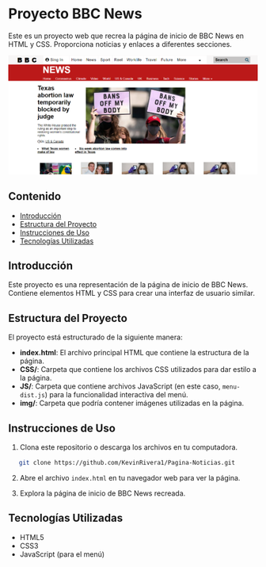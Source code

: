 # Proyecto BBC News

Este es un proyecto web que recrea la página de inicio de BBC News en HTML y CSS. Proporciona noticias y enlaces a diferentes secciones.

![Vista previa del proyecto](img/noticia.png)

## Contenido

- [Introducción](#introducción)
- [Estructura del Proyecto](#estructura-del-proyecto)
- [Instrucciones de Uso](#instrucciones-de-uso)
- [Tecnologías Utilizadas](#tecnologías-utilizadas)


## Introducción

Este proyecto es una representación de la página de inicio de BBC News. Contiene elementos HTML y CSS para crear una interfaz de usuario similar.

## Estructura del Proyecto

El proyecto está estructurado de la siguiente manera:

- **index.html**: El archivo principal HTML que contiene la estructura de la página.
- **CSS/**: Carpeta que contiene los archivos CSS utilizados para dar estilo a la página.
- **JS/**: Carpeta que contiene archivos JavaScript (en este caso, `menu-dist.js`) para la funcionalidad interactiva del menú.
- **img/**: Carpeta que podría contener imágenes utilizadas en la página.

## Instrucciones de Uso

1. Clona este repositorio o descarga los archivos en tu computadora.

```bash
   git clone https://github.com/KevinRivera1/Pagina-Noticias.git 
```

2. Abre el archivo `index.html` en tu navegador web para ver la página.

3. Explora la página de inicio de BBC News recreada.

## Tecnologías Utilizadas

- HTML5
- CSS3
- JavaScript (para el menú)
